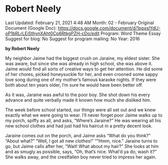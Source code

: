 # Robert Neely

Last Updated: February 21, 2021 4:48 AM
Month: 02 - February
Original Document (Google Doc): https://docs.google.com/document/d/1ppxslYdU-oP1bRLrLEiSthynXAht0Cp6RtkgPZH-cDo/edit
Program: Word Theme Essay
Suggest for blog: No
Suggest for program mailing: No
Year: 2016

**by Robert Neely**

My neighbor Jaime had the biggest crush on Jaraine, my eldest sister. She was aware, but since she was already in high school, she was above it. Jaime would find all sorts of creative ways to get her attention. He did some of her chores, picked honeysuckle for her, and even crooned some sappy love song during one of my mother’s famous karaoke nights. If they were both about ten years older, I’m sure he would have been better off.

As it was, Jaraine was awful to the poor boy. She shot down his every advance and quite verbally made it known how much she disliked him.

The week before school started, our things were all set out and we knew exactly what we were going to wear. I’ll never forget poor Jaime walks up to my porch, spiffy as all, and asks, “Where’s Jaraine?” He was wearing all his new school clothes and had just had his haircut in a pretty decent look.

Jaraine comes out on the porch, and Jaime asks “What do you think?” “About what?” “Well, I got all new clothes!” “”Hmm, nice.” Jaraine turns to go, but Jaime calls after her, “Wait! What about my hair?” She looks at him and as smugly as possible, says, “Oh, that’s nice. What’d ya do, wash it?” She walks away, and the crestfallen boy never tried to impress her again.